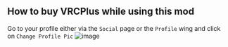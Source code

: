 ## How to buy VRCPlus while using this mod
Go to your profile either via the `Social` page or the `Profile` wing and click on `Change Profile Pic`
![image](https://user-images.githubusercontent.com/34575606/150643085-6774a60f-563e-4203-bf8e-eb280db1018f.png)

